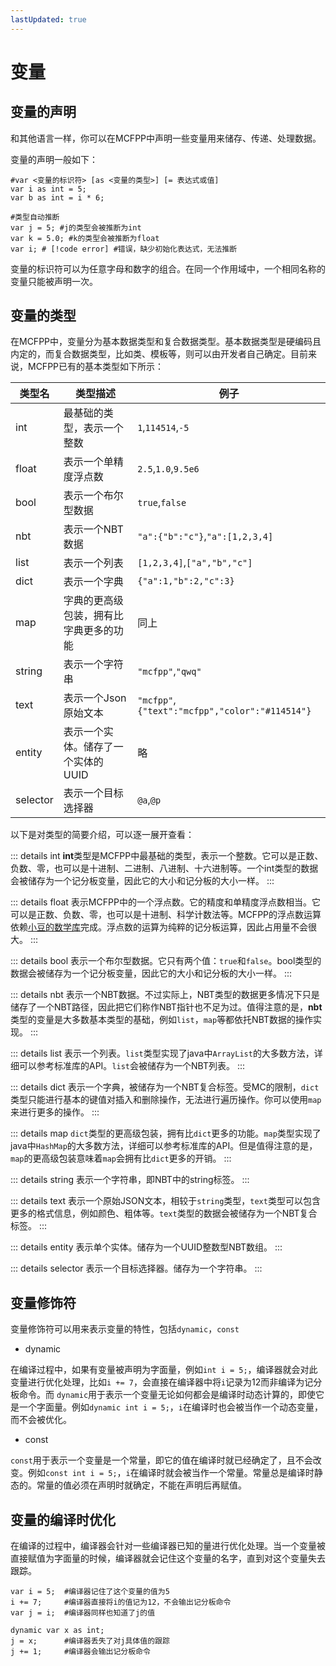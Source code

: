 ```yaml
---
lastUpdated: true
---
```


# 变量

## 变量的声明

和其他语言一样，你可以在MCFPP中声明一些变量用来储存、传递、处理数据。

变量的声明一般如下：

```mcfpp
#var <变量的标识符> [as <变量的类型>] [= 表达式或值]
var i as int = 5;
var b as int = i * 6;

#类型自动推断
var j = 5; #j的类型会被推断为int
var k = 5.0; #k的类型会被推断为float
var i; # [!code error] #错误，缺少初始化表达式，无法推断
```

变量的标识符可以为任意字母和数字的组合。在同一个作用域中，一个相同名称的变量只能被声明一次。

## 变量的类型

在MCFPP中，变量分为基本数据类型和复合数据类型。基本数据类型是硬编码且内定的，而复合数据类型，比如类、模板等，则可以由开发者自己确定。目前来说，MCFPP已有的基本类型如下所示：

|类型名|类型描述|例子|
|-|-|-|
|int|最基础的类型，表示一个整数  |`1`,`114514`,`-5`|
|float|表示一个单精度浮点数|`2.5`,`1.0`,`9.5e6`|
|bool|表示一个布尔型数据|`true`,`false`|
|nbt|表示一个NBT数据|`"a":{"b":"c"}`,`"a":[1,2,3,4]`|
|list|表示一个列表|`[1,2,3,4]`,`["a","b","c"]`|
|dict|表示一个字典|`{"a":1,"b":2,"c":3}`|
|map|字典的更高级包装，拥有比字典更多的功能|同上|
|string|表示一个字符串|`"mcfpp"`,`"qwq"`|
|text|表示一个Json原始文本|`"mcfpp"`,`{"text":"mcfpp","color":"#114514"}`|
|entity|表示一个实体。储存了一个实体的UUID|略|
|selector|表示一个目标选择器|`@a`,`@p`|

以下是对类型的简要介绍，可以逐一展开查看：

::: details int
**int**类型是MCFPP中最基础的类型，表示一个整数。它可以是正数、负数、零，也可以是十进制、二进制、八进制、十六进制等。一个int类型的数据会被储存为一个记分板变量，因此它的大小和记分板的大小一样。
:::

::: details float
表示MCFPP中的一个浮点数。它的精度和单精度浮点数相当。它可以是正数、负数、零，也可以是十进制、科学计数法等。MCFPP的浮点数运算依赖[小豆的数学库](https:#github.com/xiaodou8593/math2.0)完成。浮点数的运算为纯粹的记分板运算，因此占用量不会很大。
:::

::: details bool
表示一个布尔型数据。它只有两个值：`true`和`false`。bool类型的数据会被储存为一个记分板变量，因此它的大小和记分板的大小一样。
:::

::: details nbt
表示一个NBT数据。不过实际上，NBT类型的数据更多情况下只是储存了一个NBT路径，因此把它们称作NBT指针也不足为过。值得注意的是，**nbt**类型的变量是大多数基本类型的基础，例如`list`，`map`等都依托NBT数据的操作实现。
:::

::: details list
表示一个列表。`list`类型实现了java中`ArrayList`的大多数方法，详细可以参考标准库的API。`list`会被储存为一个NBT列表。
:::

::: details dict
表示一个字典，被储存为一个NBT复合标签。受MC的限制，`dict`类型只能进行基本的键值对插入和删除操作，无法进行遍历操作。你可以使用`map`来进行更多的操作。
:::

::: details map
`dict`类型的更高级包装，拥有比`dict`更多的功能。`map`类型实现了java中`HashMap`的大多数方法，详细可以参考标准库的API。但是值得注意的是，`map`的更高级包装意味着`map`会拥有比`dict`更多的开销。
:::

::: details string
表示一个字符串，即NBT中的string标签。
:::

::: details text
表示一个原始JSON文本，相较于`string`类型，`text`类型可以包含更多的格式信息，例如颜色、粗体等。`text`类型的数据会被储存为一个NBT复合标签。
:::

::: details entity
表示单个实体。储存为一个UUID整数型NBT数组。
:::

::: details selector
表示一个目标选择器。储存为一个字符串。
:::

## 变量修饰符

变量修饰符可以用来表示变量的特性，包括`dynamic`，`const`

- dynamic

在编译过程中，如果有变量被声明为字面量，例如`int i = 5;`，编译器就会对此变量进行优化处理，比如`i += 7`，会直接在编译器中将`i`记录为12而非编译为记分板命令。而 `dynamic`用于表示一个变量无论如何都会是编译时动态计算的，即使它是一个字面量。例如`dynamic int i = 5;`，`i`在编译时也会被当作一个动态变量，而不会被优化。

- const

`const`用于表示一个变量是一个常量，即它的值在编译时就已经确定了，且不会改变。例如`const int i = 5;`，`i`在编译时就会被当作一个常量。常量总是编译时静态的。常量的值必须在声明时就确定，不能在声明后再赋值。

## 变量的编译时优化

在编译的过程中，编译器会针对一些编译器已知的量进行优化处理。当一个变量被直接赋值为字面量的时候，编译器就会记住这个变量的名字，直到对这个变量失去跟踪。

```mcfpp
var i = 5;  #编译器记住了这个变量的值为5
i += 7;     #编译器直接将i的值记为12，不会输出记分板命令
var j = i;  #编译器同样也知道了j的值

dynamic var x as int;
j = x;      #编译器丢失了对j具体值的跟踪
j += 1;     #编译器会输出记分板命令
```

